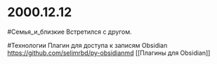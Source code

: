 # 2000.12.12


#Семья_и_близкие 
Встретился с другом.

#Технологии 
Плагин для доступа к записям Obsidian
https://github.com/selimrbd/py-obsidianmd
[[Плагины для Obsidian]]
